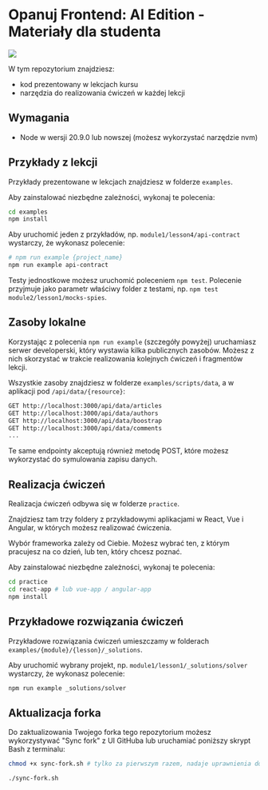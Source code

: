 # Opanuj Frontend: AI Edition - Materiały dla studenta

![](./_resources/img/header.png)

W tym repozytorium znajdziesz:

- kod prezentowany w lekcjach kursu
- narzędzia do realizowania ćwiczeń w każdej lekcji

## Wymagania

- Node w wersji 20.9.0 lub nowszej (możesz wykorzystać narzędzie nvm)

## Przykłady z lekcji

Przykłady prezentowane w lekcjach znajdziesz w folderze `examples`.

Aby zainstalować niezbędne zależności, wykonaj te polecenia:

```bash
cd examples
npm install
```

Aby uruchomić jeden z przykładów, np. `module1/lesson4/api-contract` wystarczy, że wykonasz polecenie:

```bash
# npm run example {project_name}
npm run example api-contract
```

Testy jednostkowe możesz uruchomić poleceniem `npm test`. Polecenie przyjmuje jako parametr właściwy folder z testami, np. `npm test module2/lesson1/mocks-spies`.

## Zasoby lokalne

Korzystając z polecenia `npm run example` (szczegóły powyżej) uruchamiasz serwer developerski, który wystawia kilka publicznych zasobów. Możesz z nich skorzystać w trakcie realizowania kolejnych ćwiczeń i fragmentów lekcji.

Wszystkie zasoby znajdziesz w folderze `examples/scripts/data`, a w aplikacji pod `/api/data/{resource}`:

```bash
GET http://localhost:3000/api/data/articles
GET http://localhost:3000/api/data/authors
GET http://localhost:3000/api/data/boostrap
GET http://localhost:3000/api/data/comments
...
```

Te same endpointy akceptują również metodę POST, które możesz wykorzystać do symulowania zapisu danych.

## Realizacja ćwiczeń

Realizacja ćwiczeń odbywa się w folderze `practice`.

Znajdziesz tam trzy foldery z przykładowymi aplikacjami w React, Vue i Angular, w których możesz realizować ćwiczenia.

Wybór frameworka zależy od Ciebie. Możesz wybrać ten, z którym pracujesz na co dzień, lub ten, który chcesz poznać.

Aby zainstalować niezbędne zależności, wykonaj te polecenia:

```bash
cd practice
cd react-app # lub vue-app / angular-app
npm install
```

## Przykładowe rozwiązania ćwiczeń

Przykładowe rozwiązania ćwiczeń umieszczamy w folderach `examples/{module}/{lesson}/_solutions`.

Aby uruchomić wybrany projekt, np. `module1/lesson1/_solutions/solver` wystarczy, że wykonasz polecenie:

```bash
npm run example _solutions/solver
```

## Aktualizacja forka

Do zaktualizowania Twojego forka tego repozytorium możesz wykorzystywać "Sync fork" z UI GitHuba lub uruchamiać poniższy skrypt Bash z terminalu:

```bash
chmod +x sync-fork.sh # tylko za pierwszym razem, nadaje uprawnienia do uruchamiania skryptu

./sync-fork.sh
```
